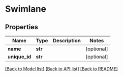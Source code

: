 # Swimlane

## Properties
Name | Type | Description | Notes
------------ | ------------- | ------------- | -------------
**name** | **str** |  | [optional] 
**unique_id** | **str** |  | [optional] 

[[Back to Model list]](../README.md#documentation-for-models) [[Back to API list]](../README.md#documentation-for-api-endpoints) [[Back to README]](../README.md)

